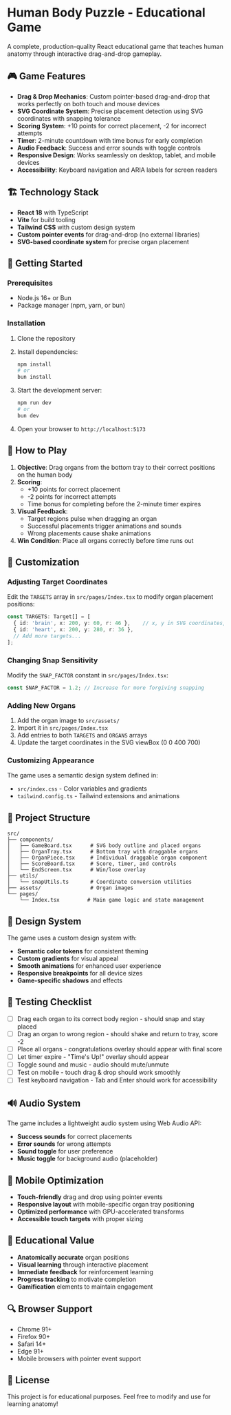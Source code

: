 # Human Body Puzzle - Educational Game

A complete, production-quality React educational game that teaches human anatomy through interactive drag-and-drop gameplay.

## 🎮 Game Features

- **Drag & Drop Mechanics**: Custom pointer-based drag-and-drop that works perfectly on both touch and mouse devices
- **SVG Coordinate System**: Precise placement detection using SVG coordinates with snapping tolerance
- **Scoring System**: +10 points for correct placement, -2 for incorrect attempts
- **Timer**: 2-minute countdown with time bonus for early completion
- **Audio Feedback**: Success and error sounds with toggle controls
- **Responsive Design**: Works seamlessly on desktop, tablet, and mobile devices
- **Accessibility**: Keyboard navigation and ARIA labels for screen readers

## 🏗️ Technology Stack

- **React 18** with TypeScript
- **Vite** for build tooling
- **Tailwind CSS** with custom design system
- **Custom pointer events** for drag-and-drop (no external libraries)
- **SVG-based coordinate system** for precise organ placement

## 🚀 Getting Started

### Prerequisites
- Node.js 16+ or Bun
- Package manager (npm, yarn, or bun)

### Installation

1. Clone the repository
2. Install dependencies:
   ```bash
   npm install
   # or
   bun install
   ```

3. Start the development server:
   ```bash
   npm run dev
   # or
   bun dev
   ```

4. Open your browser to `http://localhost:5173`

## 🎯 How to Play

1. **Objective**: Drag organs from the bottom tray to their correct positions on the human body
2. **Scoring**: 
   - +10 points for correct placement
   - -2 points for incorrect attempts
   - Time bonus for completing before the 2-minute timer expires
3. **Visual Feedback**: 
   - Target regions pulse when dragging an organ
   - Successful placements trigger animations and sounds
   - Wrong placements cause shake animations
4. **Win Condition**: Place all organs correctly before time runs out

## 🔧 Customization

### Adjusting Target Coordinates

Edit the `TARGETS` array in `src/pages/Index.tsx` to modify organ placement positions:

```typescript
const TARGETS: Target[] = [
  { id: 'brain', x: 200, y: 60, r: 46 },    // x, y in SVG coordinates, r = snap radius
  { id: 'heart', x: 200, y: 280, r: 36 },
  // Add more targets...
];
```

### Changing Snap Sensitivity

Modify the `SNAP_FACTOR` constant in `src/pages/Index.tsx`:
```typescript
const SNAP_FACTOR = 1.2; // Increase for more forgiving snapping
```

### Adding New Organs

1. Add the organ image to `src/assets/`
2. Import it in `src/pages/Index.tsx`
3. Add entries to both `TARGETS` and `ORGANS` arrays
4. Update the target coordinates in the SVG viewBox (0 0 400 700)

### Customizing Appearance

The game uses a semantic design system defined in:
- `src/index.css` - Color variables and gradients
- `tailwind.config.ts` - Tailwind extensions and animations

## 📁 Project Structure

```
src/
├── components/
│   ├── GameBoard.tsx      # SVG body outline and placed organs
│   ├── OrganTray.tsx      # Bottom tray with draggable organs
│   ├── OrganPiece.tsx     # Individual draggable organ component
│   ├── ScoreBoard.tsx     # Score, timer, and controls
│   └── EndScreen.tsx      # Win/lose overlay
├── utils/
│   └── snapUtils.ts       # Coordinate conversion utilities
├── assets/                # Organ images
└── pages/
    └── Index.tsx         # Main game logic and state management
```

## 🎨 Design System

The game uses a custom design system with:
- **Semantic color tokens** for consistent theming
- **Custom gradients** for visual appeal
- **Smooth animations** for enhanced user experience
- **Responsive breakpoints** for all device sizes
- **Game-specific shadows** and effects

## 🧪 Testing Checklist

- [ ] Drag each organ to its correct body region - should snap and stay placed
- [ ] Drag an organ to wrong region - should shake and return to tray, score -2
- [ ] Place all organs - congratulations overlay should appear with final score
- [ ] Let timer expire - "Time's Up!" overlay should appear
- [ ] Toggle sound and music - audio should mute/unmute
- [ ] Test on mobile - touch drag & drop should work smoothly
- [ ] Test keyboard navigation - Tab and Enter should work for accessibility

## 🔊 Audio System

The game includes a lightweight audio system using Web Audio API:
- **Success sounds** for correct placements
- **Error sounds** for wrong attempts
- **Sound toggle** for user preference
- **Music toggle** for background audio (placeholder)

## 📱 Mobile Optimization

- **Touch-friendly** drag and drop using pointer events
- **Responsive layout** with mobile-specific organ tray positioning
- **Optimized performance** with GPU-accelerated transforms
- **Accessible touch targets** with proper sizing

## 🌟 Educational Value

- **Anatomically accurate** organ positions
- **Visual learning** through interactive placement
- **Immediate feedback** for reinforcement learning
- **Progress tracking** to motivate completion
- **Gamification** elements to maintain engagement

## 🔍 Browser Support

- Chrome 91+
- Firefox 90+
- Safari 14+
- Edge 91+
- Mobile browsers with pointer event support

## 📄 License

This project is for educational purposes. Feel free to modify and use for learning anatomy!